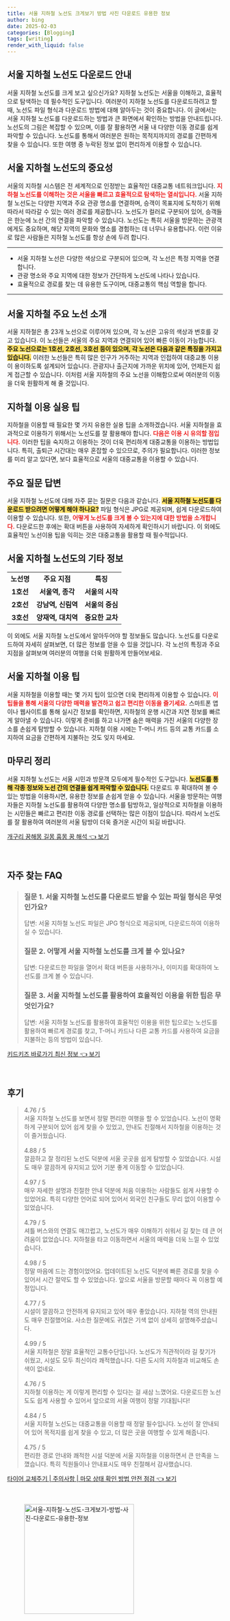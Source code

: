 ```yaml
---
title: 서울 지하철 노선도 크게보기 방법 사진 다운로드 유용한 정보
author: bing
date: 2025-02-03
categories: [Blogging]
tags: [writing]
render_with_liquid: false
---
```



<h2 id='서울-지하철-노선도-다운로드-안내'>서울 지하철 노선도 다운로드 안내</h2>

<p>서울 지하철 노선도를 크게 보고 싶으신가요? 지하철 노선도는 서울을 이해하고, 효율적으로 탐색하는 데 필수적인 도구입니다. 여러분이 지하철 노선도를 다운로드하려고 할 때, 노선도 파일 형식과 다운로드 방법에 대해 알아두는 것이 중요합니다. 이 글에서는 서울 지하철 노선도를 다운로드하는 방법과 큰 화면에서 확인하는 방법을 안내드립니다. 노선도의 그림은 복잡할 수 있으며, 이를 잘 활용하면 서울 내 다양한 이동 경로를 쉽게 파악할 수 있습니다. 노선도를 통해서 여러분은 원하는 목적지까지의 경로를 간편하게 찾을 수 있습니다. 또한 여행 중 누락된 정보 없이 편리하게 이용할 수 있습니다.</p>

<h2 id='서울-지하철-노선도의-중요성'>서울 지하철 노선도의 중요성</h2>

<p>서울의 지하철 시스템은 전 세계적으로 인정받는 효율적인 대중교통 네트워크입니다. <b><span style="color: #ee2323;">지하철 노선도를 이해하는 것은 서울을 빠르고 효율적으로 탐색하는 열쇠입니다.</span></b> 서울 지하철 노선도는 다양한 지역과 주요 관광 명소를 연결하며, 승객이 목표지에 도착하기 위해 따라서 따라갈 수 있는 여러 경로를 제공합니다. 노선도가 컬러로 구분되어 있어, 승객들은 한눈에 노선 간의 연결을 파악할 수 있습니다. 노선도는 특히 서울을 방문하는 관광객에게도 중요하며, 해당 지역의 문화와 명소를 경험하는 데 너무나 유용합니다. 이런 이유로 많은 사람들은 지하철 노선도를 항상 손에 두려 합니다.</p>

<hr />

<ul>
    <li>서울 지하철 노선은 다양한 색상으로 구분되어 있으며, 각 노선은 특정 지역을 연결합니다.</li>
    <li>관광 명소와 주요 지역에 대한 정보가 간단하게 노선도에 나타나 있습니다.</li>
    <li>효율적으로 경로를 찾는 데 유용한 도구이며, 대중교통의 핵심 역할을 합니다.</li>
</ul>

<hr />

<h2 id='서울-지하철-주요-노선-소개'>서울 지하철 주요 노선 소개</h2>

<p>서울 지하철은 총 23개 노선으로 이루어져 있으며, 각 노선은 고유의 색상과 번호를 갖고 있습니다. 이 노선들은 서울의 주요 지역과 연결되어 있어 빠른 이동이 가능합니다. <b><span style="background-color: #ffe066;">주요 노선으로는 1호선, 2호선, 3호선 등이 있으며, 각 노선은 다음과 같은 특징을 가지고 있습니다.</span></b> 이러한 노선들은 특히 많은 인구가 거주하는 지역과 인접하여 대중교통 이용이 용이하도록 설계되어 있습니다. 관광지나 출근지에 가까운 위치에 있어, 언제든지 쉽게 접근할 수 있습니다. 이처럼 서울 지하철의 주요 노선을 이해함으로써 여러분의 이동을 더욱 원활하게 해 줄 것입니다.</p>

<h2 id='지하철-이용-실용-팁'>지하철 이용 실용 팁</h2>

<p>지하철을 이용할 때 필요한 몇 가지 유용한 실용 팁을 소개하겠습니다. 서울 지하철을 효과적으로 이용하기 위해서는 노선도를 잘 활용해야 합니다. <b><span style="color: #ee2323;">다음은 이용 시 유의할 점입니다.</span></b> 이러한 팁을 숙지하고 이용하는 것이 더욱 편리하게 대중교통을 이용하는 방법입니다. 특히, 출퇴근 시간대는 매우 혼잡할 수 있으므로, 주의가 필요합니다. 이러한 정보를 미리 알고 있다면, 보다 효율적으로 서울의 대중교통을 이용할 수 있습니다.</p>

<h2 id='주요-질문-답변'>주요 질문 답변</h2>

<p>서울 지하철 노선도에 대해 자주 묻는 질문은 다음과 같습니다. <b><span style="background-color: #ffe066;">서울 지하철 노선도를 다운로드 받으려면 어떻게 해야 하나요?</span></b> 파일 형식은 JPG로 제공되며, 쉽게 다운로드하여 이용할 수 있습니다. 또한, <b><span style="color: #ee2323;">어떻게 노선도를 크게 볼 수 있는지에 대한 방법을 소개합니다.</span></b> 다운로드한 후에는 확대 버튼을 사용하여 자세하게 확인하시기 바랍니다. 이 외에도 효율적인 노선이용 팁을 익히는 것은 대중교통을 활용할 때 필수적입니다.</p>

<h2 id='서울-지하철-노선도의-기타-정보'>서울 지하철 노선도의 기타 정보</h2>

<table>
    <tr>
        <td style="text-align: center; height: 17px;"><b>노선명</b></td>
        <td style="text-align: center; height: 17px;"><b>주요 지점</b></td>
        <td style="text-align: center; height: 17px;"><b>특징</b></td>
    </tr>
    <tr>
        <td style="text-align: center; height: 17px;"><b>1호선</b></td>
        <td style="text-align: center; height: 17px;"><b>서울역, 종각</b></td>
        <td style="text-align: center; height: 17px;"><b>서울의 시작</b></td>
    </tr>
    <tr>
        <td style="text-align: center; height: 17px;"><b>2호선</b></td>
        <td style="text-align: center; height: 17px;"><b>강남역, 신림역</b></td>
        <td style="text-align: center; height: 17px;"><b>서울의 중심</b></td>
    </tr>
    <tr>
        <td style="text-align: center; height: 17px;"><b>3호선</b></td>
        <td style="text-align: center; height: 17px;"><b>양재역, 대치역</b></td>
        <td style="text-align: center; height: 17px;"><b>중요한 교차</b></td>
    </tr>
</table>

<p>이 외에도 서울 지하철 노선도에서 알아두어야 할 정보들도 많습니다. 노선도를 다운로드하여 자세히 살펴보면, 더 많은 정보를 얻을 수 있을 것입니다. 각 노선의 특징과 주요 지점을 살펴보며 여러분의 여행을 더욱 원활하게 만들어보세요.</p>

<h2 id='서울-지하철-이용-팁'>서울 지하철 이용 팁</h2>

<p>서울 지하철을 이용할 때는 몇 가지 팁이 있으면 더욱 편리하게 이용할 수 있습니다. <b><span style="color: #ee2323;">이 팁들을 통해 서울의 다양한 매력을 발견하고 쉽고 편리한 이동을 즐기세요.</span></b> 스마트폰 앱이나 웹사이트를 통해 실시간 정보를 확인하면, 지하철의 운행 시간과 지연 정보를 빠르게 알아낼 수 있습니다. 이렇게 준비를 하고 나가면 숨은 매력을 가진 서울의 다양한 장소를 손쉽게 탐방할 수 있습니다. 지하철 이용 시에는 T-머니 카드 등의 교통 카드를 소지하여 요금을 간편하게 지불하는 것도 잊지 마세요.</p>

<h2 id='마무리-정리'>마무리 정리</h2>

<p>서울 지하철 노선도는 서울 시민과 방문객 모두에게 필수적인 도구입니다. <b><span style="background-color: #ffe066;">노선도를 통해 각종 정보와 노선 간의 연결을 쉽게 파악할 수 있습니다.</span></b> 다운로드 후 확대하여 볼 수 있는 방법을 이용하시면, 유용한 정보를 손쉽게 얻을 수 있습니다. 서울을 방문하는 여행자들은 지하철 노선도를 활용하여 다양한 명소를 탐방하고, 일상적으로 지하철을 이용하는 시민들은 빠르고 편리한 이동 경로를 선택하는 많은 이점이 있습니다. 따라서 노선도를 잘 활용하여 여러분의 서울 탐방이 더욱 즐거운 시간이 되길 바랍니다.</p>


<p><a class="click-button" title="개구리 꿈해몽 길몽 흉몽 꿈 해석" href="https://blackassets.github.io/posts/%EA%B0%9C%EA%B5%AC%EB%A6%AC-%EA%BF%88%ED%95%B4%EB%AA%BD-%EA%B8%B8%EB%AA%BD-%ED%9D%89%EB%AA%BD-%EA%BF%88-%ED%95%B4%EC%84%9D/" rel="dofollow">개구리 꿈해몽 길몽 흉몽 꿈 해석 👈 보기</a></p><br>
<h2 id='자주_찾는_FAQ'>자주 찾는 FAQ</h2>
<div itemscope="" itemtype="https://schema.org/FAQPage"> 
<blockquote> 
<div itemscope="" itemprop="mainEntity" itemtype="https://schema.org/Question"> 
<h3 itemprop="name">질문 1. 서울 지하철 노선도를 다운로드 받을 수 있는 파일 형식은 무엇인가요?</h3> 
<div itemscope="" itemprop="acceptedAnswer" itemtype="https://schema.org/Answer"> 
<span itemprop="text"> 
<p>답변: 서울 지하철 노선도 파일은 JPG 형식으로 제공되며, 다운로드하여 이용하실 수 있습니다.</p> 
</span> 
</div> 
</div> 
<div itemscope="" itemprop="mainEntity" itemtype="https://schema.org/Question"> 
<h3 itemprop="name">질문 2. 어떻게 서울 지하철 노선도를 크게 볼 수 있나요?</h3> 
<div itemscope="" itemprop="acceptedAnswer" itemtype="https://schema.org/Answer"> 
<span itemprop="text"> 
<p>답변: 다운로드한 파일을 열어서 확대 버튼을 사용하거나, 이미지를 확대하여 노선도를 크게 볼 수 있습니다.</p> 
</span> 
</div> 
</div> 
<div itemscope="" itemprop="mainEntity" itemtype="https://schema.org/Question"> 
<h3 itemprop="name">질문 3. 서울 지하철 노선도를 활용하여 효율적인 이용을 위한 팁은 무엇인가요?</h3> 
<div itemscope="" itemprop="acceptedAnswer" itemtype="https://schema.org/Answer"> 
<span itemprop="text"> 
<p>답변: 서울 지하철 노선도를 활용하여 효율적인 이용을 위한 팁으로는 노선도를 활용하여 빠르게 경로를 찾고, T-머니 카드나 다른 교통 카드를 사용하여 요금을 지불하는 등의 방법이 있습니다.</p> 
</span> 
</div> 
</div> 
</blockquote> 
</div>
<p><a class="click-button" title="키드키즈 바로가기 최신 정보" href="https://blackassets.github.io/posts/%ED%82%A4%EB%93%9C%ED%82%A4%EC%A6%88-%EB%B0%94%EB%A1%9C%EA%B0%80%EA%B8%B0-%EC%B5%9C%EC%8B%A0-%EC%A0%95%EB%B3%B4/" rel="dofollow">키드키즈 바로가기 최신 정보 👈 보기</a></p><br>
<h2 id='후기'>후기</h2>
<div itemscope itemtype="https://schema.org/Product">
  <blockquote>
  <div itemprop="review" itemscope itemtype="https://schema.org/Review">
      <div itemprop="reviewRating" itemscope itemtype="https://schema.org/Rating"> <span itemprop="ratingValue">4.76</span> / <span itemprop="bestRating">5</span> </div>
      <span itemprop="reviewBody">서울 지하철 노선도를 보면서 정말 편리한 여행을 할 수 있었습니다. 노선이 명확하게 구분되어 있어 쉽게 찾을 수 있었고, 안내도 친절해서 지하철을 이용하는 것이 즐거웠습니다.</span>
  </div>
  <br>
  <div itemprop="review" itemscope itemtype="https://schema.org/Review">
      <div itemprop="reviewRating" itemscope itemtype="https://schema.org/Rating"> <span itemprop="ratingValue">4.88</span> / <span itemprop="bestRating">5</span> </div>
      <span itemprop="reviewBody">깔끔하고 잘 정리된 노선도 덕분에 서울 곳곳을 쉽게 탐방할 수 있었습니다. 시설도 매우 깔끔하게 유지되고 있어 기분 좋게 이동할 수 있었습니다.</span>
  </div>
  <br>
  <div itemprop="review" itemscope itemtype="https://schema.org/Review">
      <div itemprop="reviewRating" itemscope itemtype="https://schema.org/Rating"> <span itemprop="ratingValue">4.97</span> / <span itemprop="bestRating">5</span> </div>
      <span itemprop="reviewBody">매우 자세한 설명과 친절한 안내 덕분에 처음 이용하는 사람들도 쉽게 사용할 수 있었어요. 특히 다양한 언어로 되어 있어서 외국인 친구들도 무리 없이 이용할 수 있었습니다.</span>
  </div>
  <br>
  <div itemprop="review" itemscope itemtype="https://schema.org/Review">
      <div itemprop="reviewRating" itemscope itemtype="https://schema.org/Rating"> <span itemprop="ratingValue">4.79</span> / <span itemprop="bestRating">5</span> </div>
      <span itemprop="reviewBody">셔틀 버스와의 연결도 매끄럽고, 노선도가 매우 이해하기 쉬워서 길 찾는 데 큰 어려움이 없었습니다. 지하철을 타고 이동하면서 서울의 매력을 더욱 느낄 수 있었습니다.</span>
  </div>
  <br>
  <div itemprop="review" itemscope itemtype="https://schema.org/Review">
      <div itemprop="reviewRating" itemscope itemtype="https://schema.org/Rating"> <span itemprop="ratingValue">4.98</span> / <span itemprop="bestRating">5</span> </div>
      <span itemprop="reviewBody">정말 마음에 드는 경험이었어요. 업데이트된 노선도 덕분에 빠른 경로를 찾을 수 있어서 시간 절약도 할 수 있었습니다. 앞으로 서울을 방문할 때마다 꼭 이용할 예정입니다.</span>
  </div>
  <br>
  <div itemprop="review" itemscope itemtype="https://schema.org/Review">
      <div itemprop="reviewRating" itemscope itemtype="https://schema.org/Rating"> <span itemprop="ratingValue">4.77</span> / <span itemprop="bestRating">5</span> </div>
      <span itemprop="reviewBody">시설이 깔끔하고 안전하게 유지되고 있어 매우 좋았습니다. 지하철 역의 안내원도 매우 친절했어요. 사소한 질문에도 귀찮은 기색 없이 상세히 설명해주셨습니다.</span>
  </div>
  <br>
  <div itemprop="review" itemscope itemtype="https://schema.org/Review">
      <div itemprop="reviewRating" itemscope itemtype="https://schema.org/Rating"> <span itemprop="ratingValue">4.99</span> / <span itemprop="bestRating">5</span> </div>
      <span itemprop="reviewBody">서울 지하철은 정말 효율적인 교통수단입니다. 노선도가 직관적이라 길 찾기가 쉬웠고, 시설도 모두 최신이라 쾌적했습니다. 다른 도시의 지하철과 비교해도 손색이 없네요.</span>
  </div>
  <br>
  <div itemprop="review" itemscope itemtype="https://schema.org/Review">
      <div itemprop="reviewRating" itemscope itemtype="https://schema.org/Rating"> <span itemprop="ratingValue">4.76</span> / <span itemprop="bestRating">5</span> </div>
      <span itemprop="reviewBody">지하철 이용하는 게 이렇게 편리할 수 있다는 걸 새삼 느꼈어요. 다운로드한 노선도도 쉽게 사용할 수 있어서 앞으로의 서울 여행이 정말 기대됩니다!</span>
  </div>
  <br>
  <div itemprop="review" itemscope itemtype="https://schema.org/Review">
      <div itemprop="reviewRating" itemscope itemtype="https://schema.org/Rating"> <span itemprop="ratingValue">4.84</span> / <span itemprop="bestRating">5</span> </div>
      <span itemprop="reviewBody">서울 지하철 노선도는 대중교통을 이용할 때 정말 필수입니다. 노선이 잘 안내되어 있어 목적지를 쉽게 찾을 수 있고, 더 많은 곳을 여행할 수 있게 해줍니다.</span>
  </div>
  <br>
  <div itemprop="review" itemscope itemtype="https://schema.org/Review">
      <div itemprop="reviewRating" itemscope itemtype="https://schema.org/Rating"> <span itemprop="ratingValue">4.75</span> / <span itemprop="bestRating">5</span> </div>
      <span itemprop="reviewBody">편리한 경로 안내와 쾌적한 시설 덕분에 서울 지하철을 이용하면서 큰 만족을 느꼈습니다. 특히 직원들이나 안내표시도 매우 친절해서 감사했습니다.</span>
  </div>
  </blockquote>
</div>
<p><a class="click-button" title="타이어 교체주기 | 주의사항 | 마모 상태 확인 방법 안전 점검" href="https://blackassets.github.io/posts/%ED%83%80%EC%9D%B4%EC%96%B4-%EA%B5%90%EC%B2%B4%EC%A3%BC%EA%B8%B0-%EC%A3%BC%EC%9D%98%EC%82%AC%ED%95%AD-%EB%A7%88%EB%AA%A8-%EC%83%81%ED%83%9C-%ED%99%95%EC%9D%B8-%EB%B0%A9%EB%B2%95-%EC%95%88%EC%A0%84-%EC%A0%90%EA%B2%80/" rel="dofollow">타이어 교체주기 | 주의사항 | 마모 상태 확인 방법 안전 점검 👈 보기</a></p><br>
<figure class="image"><img src="https://blackassets.github.io/assets/img/thumbnail/서울-지하철-노선도-크게보기-방법-사진-다운로드-유용한-정보.webp" alt="서울-지하철-노선도-크게보기-방법-사진-다운로드-유용한-정보" width="256" height="256"></figure>